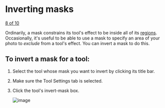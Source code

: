 Inverting masks
===============

[8 of 10](Regions-Copying.html)

Ordinarily, a mask constrains its tool's effect to be inside all of its
[regions](Regions.html). Occasionally, it's useful to be able to use a
mask to specify an area of your photo to *exclude* from a tool's effect.
You can invert a mask to do this.

To invert a mask for a tool:
----------------------------

1.  Select the tool whose mask you want to invert by clicking its title
    bar.
2.  Make sure the Tool Settings tab is selected.
3.  Click the tool's invert-mask box.

    ![image](images/Region-Invert-en.png)

